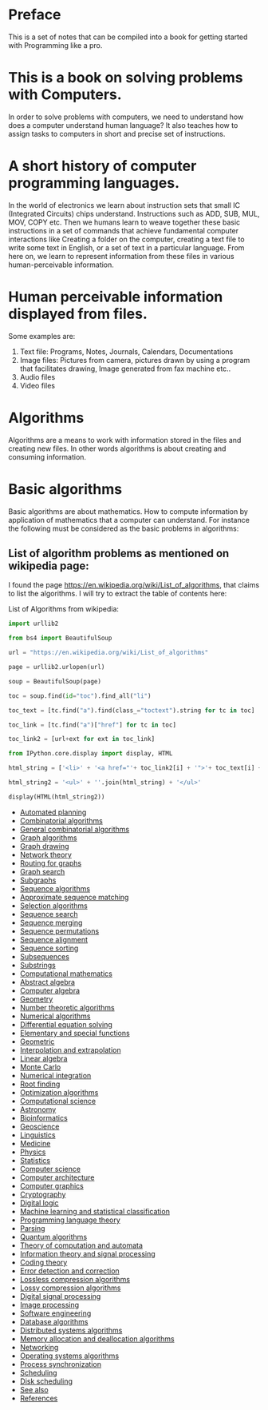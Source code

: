 
# Preface

This is a set of notes that can be compiled into a book for getting started with Programming like a pro.

# This is a book on solving problems with Computers.

In order to solve problems with computers, we need to understand how does a computer understand human language? It also teaches how to assign tasks to computers in short and precise set of instructions.

# A short history of computer programming languages.

In the world of electronics we learn about instruction sets that small IC (Integrated Circuits) chips understand. Instructions such as ADD, SUB, MUL, MOV, COPY etc. Then we humans learn to weave together these basic instructions in a set of commands that achieve fundamental computer interactions like Creating a folder on the computer, creating a text file to write some text in English, or a set of text in a particular language. From here on, we learn to represent information from these files in various human-perceivable information. 

# Human perceivable information displayed from files.

Some examples are:

1. Text file:
    Programs, Notes, Journals, Calendars, Documentations
2. Image files:
    Pictures from camera, pictures drawn by using a program that facilitates drawing, Image generated from fax machine etc..
3. Audio files
4. Video files

# Algorithms

Algorithms are a means to work with information stored in the files and creating new files. In other words algorithms is about creating and consuming information.

# Basic algorithms

Basic algorithms are about mathematics. How to compute information by application of mathematics that a computer can understand. For instance the following must be considered as the basic problems in algorithms:

##  List of algorithm problems as mentioned on wikipedia page:

I found the page https://en.wikipedia.org/wiki/List_of_algorithms, that claims to list the algorithms. I will try to extract the table of contents here:

List of Algorithms from wikipedia:




```python
import urllib2
```


```python
from bs4 import BeautifulSoup
```


```python
url = "https://en.wikipedia.org/wiki/List_of_algorithms"
```


```python
page = urllib2.urlopen(url)
```


```python
soup = BeautifulSoup(page)
```


```python
toc = soup.find(id="toc").find_all("li")
```


```python
toc_text = [tc.find("a").find(class_="toctext").string for tc in toc]
```


```python
toc_link = [tc.find("a")["href"] for tc in toc]
```


```python
toc_link2 = [url+ext for ext in toc_link]
```


```python
from IPython.core.display import display, HTML
```


```python
html_string = ['<li>' + '<a href="'+ toc_link2[i] + '">'+ toc_text[i] +'</a>' + '</li>' for i in xrange(len(toc_text))]
```


```python
html_string2 = '<ul>' + ''.join(html_string) + '</ul>'
```


```python
display(HTML(html_string2))
```


<ul><li><a href="https://en.wikipedia.org/wiki/List_of_algorithms#Automated_planning">Automated planning</a></li><li><a href="https://en.wikipedia.org/wiki/List_of_algorithms#Combinatorial_algorithms">Combinatorial algorithms</a></li><li><a href="https://en.wikipedia.org/wiki/List_of_algorithms#General_combinatorial_algorithms">General combinatorial algorithms</a></li><li><a href="https://en.wikipedia.org/wiki/List_of_algorithms#Graph_algorithms">Graph algorithms</a></li><li><a href="https://en.wikipedia.org/wiki/List_of_algorithms#Graph_drawing">Graph drawing</a></li><li><a href="https://en.wikipedia.org/wiki/List_of_algorithms#Network_theory">Network theory</a></li><li><a href="https://en.wikipedia.org/wiki/List_of_algorithms#Routing_for_graphs">Routing for graphs</a></li><li><a href="https://en.wikipedia.org/wiki/List_of_algorithms#Graph_search">Graph search</a></li><li><a href="https://en.wikipedia.org/wiki/List_of_algorithms#Subgraphs">Subgraphs</a></li><li><a href="https://en.wikipedia.org/wiki/List_of_algorithms#Sequence_algorithms">Sequence algorithms</a></li><li><a href="https://en.wikipedia.org/wiki/List_of_algorithms#Approximate_sequence_matching">Approximate sequence matching</a></li><li><a href="https://en.wikipedia.org/wiki/List_of_algorithms#Selection_algorithms">Selection algorithms</a></li><li><a href="https://en.wikipedia.org/wiki/List_of_algorithms#Sequence_search">Sequence search</a></li><li><a href="https://en.wikipedia.org/wiki/List_of_algorithms#Sequence_merging">Sequence merging</a></li><li><a href="https://en.wikipedia.org/wiki/List_of_algorithms#Sequence_permutations">Sequence permutations</a></li><li><a href="https://en.wikipedia.org/wiki/List_of_algorithms#Sequence_alignment">Sequence alignment</a></li><li><a href="https://en.wikipedia.org/wiki/List_of_algorithms#Sequence_sorting">Sequence sorting</a></li><li><a href="https://en.wikipedia.org/wiki/List_of_algorithms#Subsequences">Subsequences</a></li><li><a href="https://en.wikipedia.org/wiki/List_of_algorithms#Substrings">Substrings</a></li><li><a href="https://en.wikipedia.org/wiki/List_of_algorithms#Computational_mathematics">Computational mathematics</a></li><li><a href="https://en.wikipedia.org/wiki/List_of_algorithms#Abstract_algebra">Abstract algebra</a></li><li><a href="https://en.wikipedia.org/wiki/List_of_algorithms#Computer_algebra">Computer algebra</a></li><li><a href="https://en.wikipedia.org/wiki/List_of_algorithms#Geometry">Geometry</a></li><li><a href="https://en.wikipedia.org/wiki/List_of_algorithms#Number_theoretic_algorithms">Number theoretic algorithms</a></li><li><a href="https://en.wikipedia.org/wiki/List_of_algorithms#Numerical_algorithms">Numerical algorithms</a></li><li><a href="https://en.wikipedia.org/wiki/List_of_algorithms#Differential_equation_solving">Differential equation solving</a></li><li><a href="https://en.wikipedia.org/wiki/List_of_algorithms#Elementary_and_special_functions">Elementary and special functions</a></li><li><a href="https://en.wikipedia.org/wiki/List_of_algorithms#Geometric">Geometric</a></li><li><a href="https://en.wikipedia.org/wiki/List_of_algorithms#Interpolation_and_extrapolation">Interpolation and extrapolation</a></li><li><a href="https://en.wikipedia.org/wiki/List_of_algorithms#Linear_algebra">Linear algebra</a></li><li><a href="https://en.wikipedia.org/wiki/List_of_algorithms#Monte_Carlo">Monte Carlo</a></li><li><a href="https://en.wikipedia.org/wiki/List_of_algorithms#Numerical_integration">Numerical integration</a></li><li><a href="https://en.wikipedia.org/wiki/List_of_algorithms#Root_finding">Root finding</a></li><li><a href="https://en.wikipedia.org/wiki/List_of_algorithms#Optimization_algorithms">Optimization algorithms</a></li><li><a href="https://en.wikipedia.org/wiki/List_of_algorithms#Computational_science">Computational science</a></li><li><a href="https://en.wikipedia.org/wiki/List_of_algorithms#Astronomy">Astronomy</a></li><li><a href="https://en.wikipedia.org/wiki/List_of_algorithms#Bioinformatics">Bioinformatics</a></li><li><a href="https://en.wikipedia.org/wiki/List_of_algorithms#Geoscience">Geoscience</a></li><li><a href="https://en.wikipedia.org/wiki/List_of_algorithms#Linguistics">Linguistics</a></li><li><a href="https://en.wikipedia.org/wiki/List_of_algorithms#Medicine">Medicine</a></li><li><a href="https://en.wikipedia.org/wiki/List_of_algorithms#Physics">Physics</a></li><li><a href="https://en.wikipedia.org/wiki/List_of_algorithms#Statistics">Statistics</a></li><li><a href="https://en.wikipedia.org/wiki/List_of_algorithms#Computer_science">Computer science</a></li><li><a href="https://en.wikipedia.org/wiki/List_of_algorithms#Computer_architecture">Computer architecture</a></li><li><a href="https://en.wikipedia.org/wiki/List_of_algorithms#Computer_graphics">Computer graphics</a></li><li><a href="https://en.wikipedia.org/wiki/List_of_algorithms#Cryptography">Cryptography</a></li><li><a href="https://en.wikipedia.org/wiki/List_of_algorithms#Digital_logic">Digital logic</a></li><li><a href="https://en.wikipedia.org/wiki/List_of_algorithms#Machine_learning_and_statistical_classification">Machine learning and statistical classification</a></li><li><a href="https://en.wikipedia.org/wiki/List_of_algorithms#Programming_language_theory">Programming language theory</a></li><li><a href="https://en.wikipedia.org/wiki/List_of_algorithms#Parsing">Parsing</a></li><li><a href="https://en.wikipedia.org/wiki/List_of_algorithms#Quantum_algorithms">Quantum algorithms</a></li><li><a href="https://en.wikipedia.org/wiki/List_of_algorithms#Theory_of_computation_and_automata">Theory of computation and automata</a></li><li><a href="https://en.wikipedia.org/wiki/List_of_algorithms#Information_theory_and_signal_processing">Information theory and signal processing</a></li><li><a href="https://en.wikipedia.org/wiki/List_of_algorithms#Coding_theory">Coding theory</a></li><li><a href="https://en.wikipedia.org/wiki/List_of_algorithms#Error_detection_and_correction">Error detection and correction</a></li><li><a href="https://en.wikipedia.org/wiki/List_of_algorithms#Lossless_compression_algorithms">Lossless compression algorithms</a></li><li><a href="https://en.wikipedia.org/wiki/List_of_algorithms#Lossy_compression_algorithms">Lossy compression algorithms</a></li><li><a href="https://en.wikipedia.org/wiki/List_of_algorithms#Digital_signal_processing">Digital signal processing</a></li><li><a href="https://en.wikipedia.org/wiki/List_of_algorithms#Image_processing">Image processing</a></li><li><a href="https://en.wikipedia.org/wiki/List_of_algorithms#Software_engineering">Software engineering</a></li><li><a href="https://en.wikipedia.org/wiki/List_of_algorithms#Database_algorithms">Database algorithms</a></li><li><a href="https://en.wikipedia.org/wiki/List_of_algorithms#Distributed_systems_algorithms">Distributed systems algorithms</a></li><li><a href="https://en.wikipedia.org/wiki/List_of_algorithms#Memory_allocation_and_deallocation_algorithms">Memory allocation and deallocation algorithms</a></li><li><a href="https://en.wikipedia.org/wiki/List_of_algorithms#Networking">Networking</a></li><li><a href="https://en.wikipedia.org/wiki/List_of_algorithms#Operating_systems_algorithms">Operating systems algorithms</a></li><li><a href="https://en.wikipedia.org/wiki/List_of_algorithms#Process_synchronization">Process synchronization</a></li><li><a href="https://en.wikipedia.org/wiki/List_of_algorithms#Scheduling">Scheduling</a></li><li><a href="https://en.wikipedia.org/wiki/List_of_algorithms#Disk_scheduling">Disk scheduling</a></li><li><a href="https://en.wikipedia.org/wiki/List_of_algorithms#See_also">See also</a></li><li><a href="https://en.wikipedia.org/wiki/List_of_algorithms#References">References</a></li></ul>



```python

```

